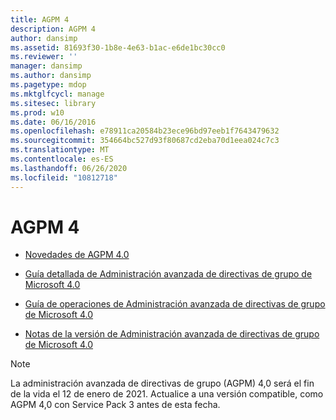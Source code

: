 ```yaml
---
title: AGPM 4
description: AGPM 4
author: dansimp
ms.assetid: 81693f30-1b8e-4e63-b1ac-e6de1bc30cc0
ms.reviewer: ''
manager: dansimp
ms.author: dansimp
ms.pagetype: mdop
ms.mktglfcycl: manage
ms.sitesec: library
ms.prod: w10
ms.date: 06/16/2016
ms.openlocfilehash: e78911ca20584b23ece96bd97eeb1f7643479632
ms.sourcegitcommit: 354664bc527d93f80687cd2eba70d1eea024c7c3
ms.translationtype: MT
ms.contentlocale: es-ES
ms.lasthandoff: 06/26/2020
ms.locfileid: "10812718"
---
```

# AGPM 4


-   [Novedades de AGPM 4.0](whats-new-in-agpm-40.md)

-   [Guía detallada de Administración avanzada de directivas de grupo de Microsoft 4.0](step-by-step-guide-for-microsoft-advanced-group-policy-management-40.md)

-   [Guía de operaciones de Administración avanzada de directivas de grupo de Microsoft 4.0](operations-guide-for-microsoft-advanced-group-policy-management-40.md)

-   [Notas de la versión de Administración avanzada de directivas de grupo de Microsoft 4.0](release-notes-for-microsoft-advanced-group-policy-management-40.md)

> [!NOTE]
> La administración avanzada de directivas de grupo (AGPM) 4,0 será el fin de la vida el 12 de enero de 2021. Actualice a una versión compatible, como AGPM 4,0 con Service Pack 3 antes de esta fecha.

 





